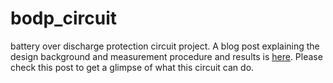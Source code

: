 # bodp_circuit
battery over discharge protection circuit project.
A blog post explaining the design background and measurement procedure and results is [here](https://kwagjj.wordpress.com/2016/10/09/battery-overdischarge-protection-circuit/). Please check this post to get a glimpse of what this circuit can do.

